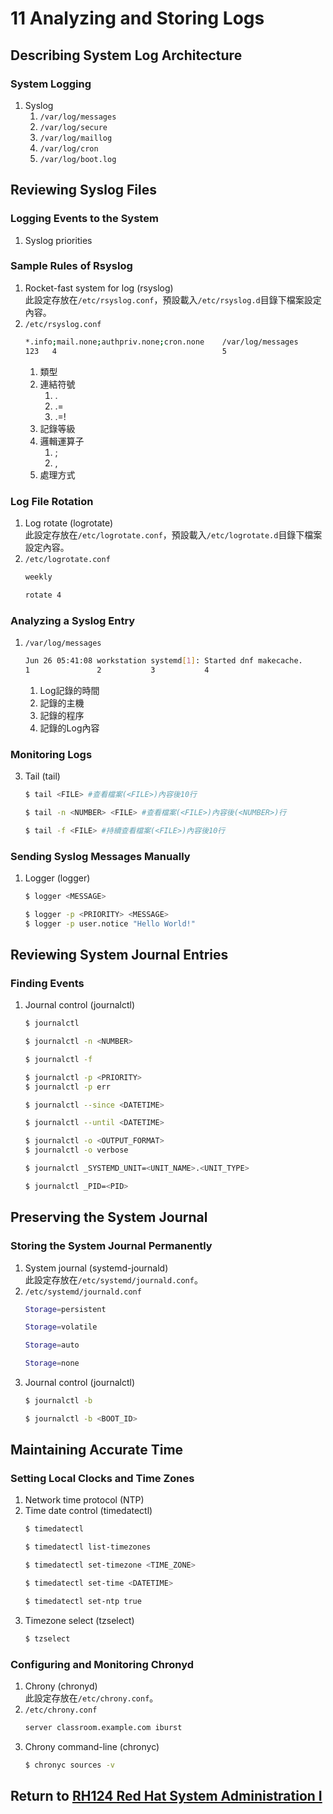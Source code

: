 # 11 Analyzing and Storing Logs
## Describing System Log Architecture
### System Logging
1. Syslog
    1. `/var/log/messages`
    2. `/var/log/secure`
    3. `/var/log/maillog`
    4. `/var/log/cron`
    5. `/var/log/boot.log`
## Reviewing Syslog Files
### Logging Events to the System
1. Syslog priorities
### Sample Rules of Rsyslog
1. Rocket-fast system for log (rsyslog)  
    此設定存放在`/etc/rsyslog.conf`，預設載入`/etc/rsyslog.d`目錄下檔案設定內容。
2. `/etc/rsyslog.conf`
    ```bash
    *.info;mail.none;authpriv.none;cron.none    /var/log/messages
    123   4                                     5
    ```
    1. 類型
    2. 連結符號
        1. .
        2. .=
        3. .=!
    3. 記錄等級
    4. 邏輯運算子
        1. ;
        2. ,
    5. 處理方式
### Log File Rotation
1. Log rotate (logrotate)  
    此設定存放在`/etc/logrotate.conf`，預設載入`/etc/logrotate.d`目錄下檔案設定內容。
2. `/etc/logrotate.conf`
    ```bash
    weekly
    ```
    ```bash
    rotate 4
    ```
### Analyzing a Syslog Entry
1. `/var/log/messages`
    ```bash
    Jun 26 05:41:08 workstation systemd[1]: Started dnf makecache.
    1               2           3           4
    ```
    1. Log記錄的時間
    2. 記錄的主機
    3. 記錄的程序
    4. 記錄的Log內容
### Monitoring Logs
3. Tail (tail)
    ```bash
    $ tail <FILE> #查看檔案(<FILE>)內容後10行
    ```
    ```bash
    $ tail -n <NUMBER> <FILE> #查看檔案(<FILE>)內容後(<NUMBER>)行
    ```
    ```bash
    $ tail -f <FILE> #持續查看檔案(<FILE>)內容後10行
    ```
### Sending Syslog Messages Manually
1. Logger (logger)
    ```bash
    $ logger <MESSAGE>
    ```
    ```bash
    $ logger -p <PRIORITY> <MESSAGE>
    $ logger -p user.notice "Hello World!"
    ```
## Reviewing System Journal Entries
### Finding Events
1. Journal control (journalctl)
    ```bash
    $ journalctl
    ```
    ```bash
    $ journalctl -n <NUMBER>
    ```
    ```bash
    $ journalctl -f
    ```
    ```bash
    $ journalctl -p <PRIORITY>
    $ journalctl -p err
    ```
    ```bash
    $ journalctl --since <DATETIME>
    ```
    ```bash
    $ journalctl --until <DATETIME>
    ```
    ```bash
    $ journalctl -o <OUTPUT_FORMAT>
    $ journalctl -o verbose
    ```
    ```bash
    $ journalctl _SYSTEMD_UNIT=<UNIT_NAME>.<UNIT_TYPE>
    ```
    ```bash
    $ journalctl _PID=<PID>
    ```
## Preserving the System Journal
### Storing the System Journal Permanently
1. System journal (systemd-journald)  
    此設定存放在`/etc/systemd/journald.conf`。
2. `/etc/systemd/journald.conf`
    ```bash
    Storage=persistent
    ```
    ```bash
    Storage=volatile
    ```
    ```bash 
    Storage=auto
    ```
    ```bash
    Storage=none
    ```
3. Journal control (journalctl)
    ```bash
    $ journalctl -b
    ```
    ```bash
    $ journalctl -b <BOOT_ID>
    ```
## Maintaining Accurate Time
### Setting Local Clocks and Time Zones
1. Network time protocol (NTP)
2. Time date control (timedatectl)
    ```bash
    $ timedatectl
    ```
    ```bash
    $ timedatectl list-timezones
    ```
    ```bash
    $ timedatectl set-timezone <TIME_ZONE>
    ```
    ```bash
    $ timedatectl set-time <DATETIME>
    ```
    ```bash
    $ timedatectl set-ntp true
    ```
3. Timezone select (tzselect)
    ```bash
    $ tzselect
    ```
### Configuring and Monitoring Chronyd
1. Chrony (chronyd)  
    此設定存放在`/etc/chrony.conf`。
2. `/etc/chrony.conf`
    ```bash
    server classroom.example.com iburst
    ```
3. Chrony command-line (chronyc)
    ```bash
    $ chronyc sources -v
    ```
## Return to [RH124 Red Hat System Administration I](/rh124_red_hat_system_administration_i/README.md)
